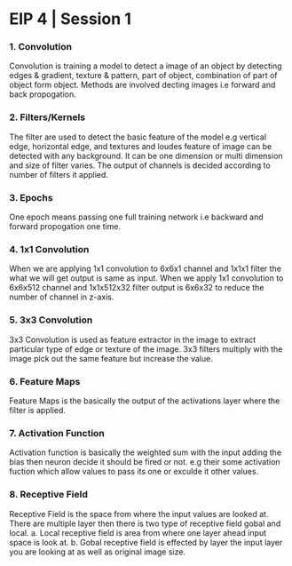 # EIP 4 | Session 1

### 1. Convolution
Convolution is training a model to detect a image of an object by detecting edges & gradient, texture & pattern, part of object, combination of part of object form object. Methods are involved decting images i.e forward and back propogation.

### 2. Filters/Kernels
The filter are used to detect the basic feature of the model e.g vertical edge, horizontal edge, and textures and loudes feature of image can be detected with any background. It can be one dimension or multi dimension and size of filter varies. The output of channels is decided according to number of filters it applied. 

### 3. Epochs
One epoch means passing one full training network i.e backward and forward propogation one time.

### 4. 1x1 Convolution
When we are applying 1x1 convolution to  6x6x1 channel and 1x1x1 filter the what we will get output is same as input. When we apply 1x1 convolution to  6x6x512 channel and 1x1x512x32 filter output is 6x6x32 to reduce the number of channel in z-axis. 

### 5. 3x3 Convolution
3x3 Convolution is used as feature extractor in the image to extract particular type of edge or texture of the image. 3x3 filters multiply with the image pick out the same feature but increase the value.

### 6. Feature Maps
Feature Maps is the basically the output of the activations layer where the filter is applied.
### 7. Activation Function
Activation function is basically the weighted sum with the input adding the bias then neuron decide it should be fired or not. e.g their some activation fuction which allow values to pass its one or exculde it other values.

### 8. Receptive Field
Receptive Field is the space from where the input values are looked at. There are multiple layer then there is two type of receptive field gobal and local. 
a. Local receptive field is area from where one layer ahead input space is look at. 
b. Gobal receptive field is effected by layer the input layer you are looking at as well as original image size.


